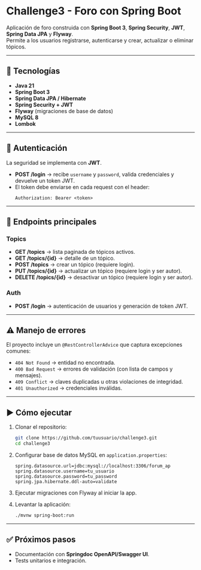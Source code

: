 # Challenge3 - Foro con Spring Boot

Aplicación de foro construida con **Spring Boot 3**, **Spring Security**, **JWT**, **Spring Data JPA** y **Flyway**.  
Permite a los usuarios registrarse, autenticarse y crear, actualizar o eliminar tópicos.

---

## 🚀 Tecnologías

- **Java 21**
- **Spring Boot 3**
- **Spring Data JPA / Hibernate**
- **Spring Security + JWT**
- **Flyway** (migraciones de base de datos)
- **MySQL 8**
- **Lombok**


---

## 🔐 Autenticación

La seguridad se implementa con **JWT**.

- **POST /login** → recibe `username` y `password`, valida credenciales y devuelve un token JWT.
- El token debe enviarse en cada request con el header:
  ```
  Authorization: Bearer <token>
  ```

---

## 📌 Endpoints principales

### Topics
- **GET /topics** → lista paginada de tópicos activos.
- **GET /topics/{id}** → detalle de un tópico.
- **POST /topics** → crear un tópico (requiere login).
- **PUT /topics/{id}** → actualizar un tópico (requiere login y ser autor).
- **DELETE /topics/{id}** → desactivar un tópico (requiere login y ser autor).

### Auth
- **POST /login** → autenticación de usuarios y generación de token JWT.

---

## ⚠️ Manejo de errores

El proyecto incluye un `@RestControllerAdvice` que captura excepciones comunes:

- `404 Not Found` → entidad no encontrada.
- `400 Bad Request` → errores de validación (con lista de campos y mensajes).
- `409 Conflict` → claves duplicadas u otras violaciones de integridad.
- `401 Unauthorized` → credenciales inválidas.

---

## ▶️ Cómo ejecutar

1. Clonar el repositorio:
   ```bash
   git clone https://github.com/tuusuario/challenge3.git
   cd challenge3
   ```

2. Configurar base de datos MySQL en `application.properties`:
   ```properties
   spring.datasource.url=jdbc:mysql://localhost:3306/forum_ap
   spring.datasource.username=tu_usuario
   spring.datasource.password=tu_password
   spring.jpa.hibernate.ddl-auto=validate
   ```

3. Ejecutar migraciones con Flyway al iniciar la app.

4. Levantar la aplicación:
   ```bash
   ./mvnw spring-boot:run
   ```

---

## ✅ Próximos pasos

- Documentación con **Springdoc OpenAPI/Swagger UI**.
- Tests unitarios e integración.

